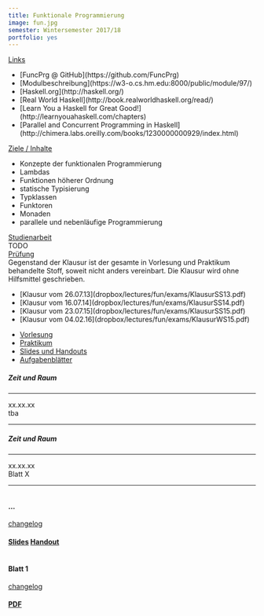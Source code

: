 ```yaml
---
title: Funktionale Programmierung
image: fun.jpg
semester: Wintersemester 2017/18
portfolio: yes
---
```


<div class="container">
<div class="row">
<!-- {{{ Left sidebar  -->
<div class="col-md-4">
<div class="sidebar-box">
<div class="card-accordion card-accordion-simple card-accordion-icons-left mb80" id="card-accordion-simple" role="tablist" aria-multiselectable="true">
<!-- {{{ card 0: Links -->
<div class="card">
<div class="card-header accordion-header" role="tab" id="headingZero">
<a data-toggle="collapse" data-parent="#card-accordion-simple" href="#collapseZeroList" aria-expanded="true" aria-controls="collapseZeroList">
Links
</a>
</div>
<div id="collapseZeroList" class="collapse show" role="tabpanel" aria-labelledby="headingZero">
<div class="card-block">

<ul class="icon-list list-unstyled">
<li><i class="ion-link"></i>
[FuncPrg @ GitHub](https://github.com/FuncPrg)
</li>
<li><i class="ion-link"></i>
[Modulbeschreibung](https://w3-o.cs.hm.edu:8000/public/module/97/)
</li>
<li><i class="ion-link"></i>
[Haskell.org](http://haskell.org/)
</li>
<li><i class="ion-link"></i>
[Real World Haskell](http://book.realworldhaskell.org/read/)
</li>
<li><i class="ion-link"></i>
[Learn You a Haskell for Great Good!](http://learnyouahaskell.com/chapters)
</li>
<li><i class="ion-link"></i>
[Parallel and Concurrent Programming in Haskell](http://chimera.labs.oreilly.com/books/1230000000929/index.html)
</li>
</ul>

</div>
</div>
</div>
<!-- }}} card 0 end -->
<!-- {{{ card 1: Ziele / Inhalte -->
<div class="card">
<div class="card-header accordion-header" role="tab" id="headingOne">
<a class="collapsed" data-toggle="collapse" data-parent="#card-accordion-simple" href="#collapseOneList" aria-expanded="false" aria-controls="collapseOneList">
Ziele / Inhalte
</a>
</div>
<div id="collapseOneList" class="collapse" role="tabpanel" aria-labelledby="headingOne">
<div class="card-block">

<ul class="icon-list list-unstyled">
<li><i class="ion-checkmark-round"></i>
Konzepte der funktionalen Programmierung
</li>
<li><i class="ion-checkmark-round"></i>
Lambdas
</li>
<li><i class="ion-checkmark-round"></i>
Funktionen höherer Ordnung
</li>
<li><i class="ion-checkmark-round"></i>
statische Typisierung
</li>
<li><i class="ion-checkmark-round"></i>
Typklassen
</li>
<li><i class="ion-checkmark-round"></i>
Funktoren
</li>
<li><i class="ion-checkmark-round"></i>
Monaden
</li>
<li><i class="ion-checkmark-round"></i>
parallele und nebenläufige Programmierung
</li>
</ul>

</div>
</div>
</div>
<!-- }}} card 1 end -->
<!-- {{{ card 2: Scheinerwerb -->
<div class="card">
<div class="card-header accordion-header" role="tab" id="headingTwo">
<a class="collapsed" data-toggle="collapse" data-parent="#card-accordion-simple" href="#collapseTwoList" aria-expanded="false" aria-controls="collapseTwoList">
Studienarbeit
</a>
</div>
<div id="collapseTwoList" class="collapse" role="tabpanel" aria-labelledby="headingTwo">
<div class="card-block">
TODO
</div>
</div>
</div> <!-- card 2 end -->

<!-- card 3 -->
<div class="card">
<div class="card-header accordion-header" role="tab" id="headingThree">
<a class="collapsed" data-toggle="collapse" data-parent="#card-accordion-simple" href="#collapseThreeList" aria-expanded="false" aria-controls="collapseThreeList">
Prüfung
</a>
</div>
<div id="collapseThreeList" class="collapse" role="tabpanel" aria-labelledby="headingThree">
<div class="card-block">
Gegenstand der Klausur ist der gesamte in Vorlesung und Praktikum
behandelte Stoff, soweit nicht anders vereinbart. Die Klausur
wird ohne Hilfsmittel geschrieben.

<ul class="icon-list list-unstyled">
<li><i class="ion-compose"></i>
[Klausur vom 26.07.13](dropbox/lectures/fun/exams/KlausurSS13.pdf)
</li>
<li><i class="ion-compose"></i>
[Klausur vom 16.07.14](dropbox/lectures/fun/exams/KlausurSS14.pdf)
</li>
<li><i class="ion-compose"></i>
[Klausur vom 23.07.15](dropbox/lectures/fun/exams/KlausurSS15.pdf)
</li>
<li><i class="ion-compose"></i>
[Klausur vom 04.02.16](dropbox/lectures/fun/exams/KlausurWS15.pdf)
</li>
</ul>
</div>
</div>
</div>
<!-- }}} card 3 end -->
</div> <!-- accordion end -->
</div><!-- sidebar-box end -->
</div><!-- sidebar end -->
<!-- }}} -->
<!-- {{{ Right contents -->
<div class="col-md-8">
<!-- {{{ Tab Titel -->
<ul class="nav-tabs nav" role="tablist">
<li class="nav-item">
<a class="ion-ios-book active nav-link" href="#Vorlesung" data-taget="#Vorlesung" role="tab" data-toggle="tab">
Vorlesung
</a>
</li>
<li class="nav-item">
<a class=" ion-ios-monitor nav-link" href="#Praktikum" data-taget="#Praktikum" role="tab" data-toggle="tab">
Praktikum
</a>
</li>
<li class="nav-item">
<a class=" ion-ios-cloud-download nav-link" href="#Slides" data-taget="#Slides" role="tab" data-toggle="tab">
Slides und Handouts
</a>
</li>
<li class="nav-item">
<a class=" ion-ios-cloud-download nav-link" href="#Exercises" data-taget="#Exercises" role="tab" data-toggle="tab">
Aufgabenblätter
</a>
</li>
</ul>
<!-- }}} -->
<!-- {{{ Tab contents -->
<div class="tab-content">
<!-- {{{ Tab: Vorlesung -->
<div class="space-30"></div>
<div role="tabpanel" class="tab-pane show active fade" id="Vorlesung" aria-expanded="true">

<h5>Zeit und Raum</h5>
<hr />
<div class="row">
<div class="col-md-2">
xx.xx.xx</div>
<div class="col-md-10">
tba</div>
</div> <!-- row end -->
<hr />
</div><!-- tab-panel end -->
<!-- }}} -->
<!-- {{{ Tab: Praktikum -->
<div role="tabpanel" class="tab-pane fade" id="Praktikum" aria-expanded="false">

<h5>Zeit und Raum</h5>
<hr />

<div class="row">
<div class="col-md-2">xx.xx.xx</div>
<div class="col-md-10">Blatt X</div>
</div> <!-- row end -->
<hr />

</div>
<!-- }}} -->
<!-- {{{ Tab: Slides und Handouts -->
<div role="tabpanel" class="tab-pane fade" id="Slides" aria-expanded="false">

<div class="row">

<div class="col-md-6 margin-btm-20">
<div class="portfolio-sec">
<div class="portfolio-thumnail">
<a href="dropbox/lectures/fun/slides/....pdf">
<img src="dropbox/lectures/fun/slides/....png" class="img-fluid" alt=""></a>
</div>
<div class="portfolio-desc text-center">
<h4 class="portfolio-post-title">...</h4>
<a class="portfolio-post-cat" href="dropbox/lectures/fun/slides/....json">changelog</a>
<h4><a href="dropbox/lectures/fun/slides/....pdf" class="btn theme-btn-default btn-lg">Slides</a>
<a href="dropbox/lectures/fun/handouts/....pdf" class="btn theme-btn-default btn-lg">Handout</a></h4>
</div><!-- portfolio-desc end -->
</div><!-- portfolio-sec end -->
</div><!-- col-md-6 end -->




</div><!-- row end -->

</div><!-- tabpanel Slides end -->
<!-- }}} -->
<!-- {{{ Tab: Aufgabenblätter -->
<div role="tabpanel" class="tab-pane fade" id="Exercises" aria-expanded="false">

<div class="row">

<div class="col-md-6 margin-btm-20">
<div class="portfolio-sec">
<div class="portfolio-thumnail">
<a href="dropbox/lectures/fun/exercises/Blatt01.pdf">
<img src="dropbox/lectures/fun/exercises/Blatt01.png" class="img-fluid" alt="">
</a>
</div>
<div class="portfolio-desc text-center">
<h4 class="portfolio-post-title">Blatt 1</h4>
<a class="portfolio-post-cat" href="dropbox/lectures/fun/exercises/Blatt01.json">changelog</a>
<h4><a href="dropbox/lectures/fun/exercises/Blatt01.pdf" class="btn theme-btn-default btn-lg">
PDF
</a>
</h4>
</div><!-- portfolio-desc end -->
</div><!-- portfolio-sec end -->
</div><!-- col-md-6 end -->

</div><!-- row end -->

</div>
<!-- }}} -->
</div>
<!-- }}} -->
</div>
<!-- }}} -->
</div>
</div>
